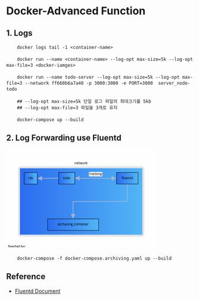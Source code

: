 # Docker-Advanced Function

## 1. Logs

```
    docker logs tail -1 <container-name>

    docker run --name <container-name> --log-opt max-size=5k --log-opt max-file=3 <docker-iamges>

    docker run --name todo-server --log-opt max-size=5k --log-opt max-file=3 --network ff660b6a7a40 -p 3000:3000 -e PORT=3000  server_node-todo

    ## --log-opt max-size=5k 단일 로그 파일의 최대크기를 5kb
    ## --log-opt max-file=3 파일을 3개로 유지

    docker-compose up --build
```

## 2. Log Forwarding use Fluentd

![fluentd](./public/fluentd.png)

```
    docker-compose -f docker-compose.archiving.yaml up --build
```

## Reference

- <a href="https://docs.fluentd.org/container-deployment/docker-compose"> Fluentd Document </a>
